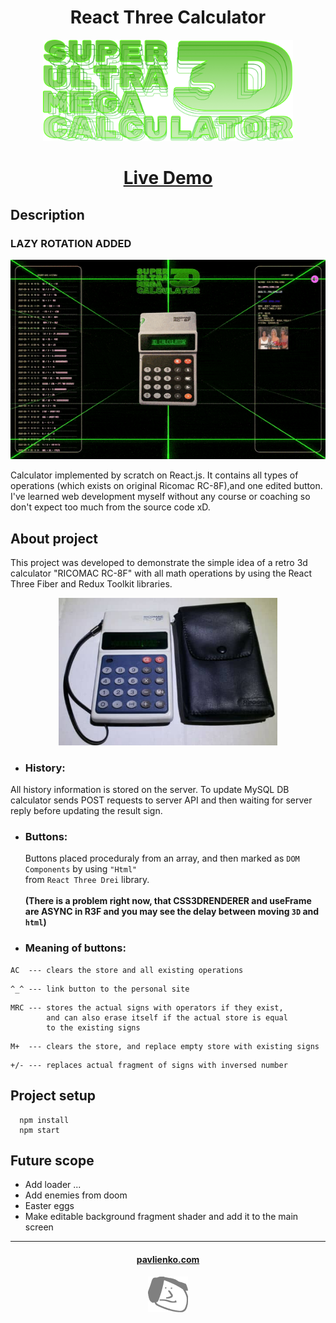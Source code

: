 # <div align="center">React Three Calculator</div>

<div align="center"/>
<img width="400" alt="main-logo" src="./src/assets/logo.png" />
</div>

# <div align="center">[Live Demo](https://pavlienko.github.io/react-three-calculator)</div>

## Description

### LAZY ROTATION ADDED

<div align="center"/>
<img width="640" alt="main-gif" src="./src/assets/readme-banner-gif-01.gif" />
</div>

Calculator implemented by scratch on React.js.
It contains all types of operations (which exists on original Ricomac RC-8F),and one edited button. I've learned web development myself without any course or coaching so don't expect too much from the source code xD.

## About project

This project was developed to demonstrate the simple idea of ​​a retro 3d calculator "RICOMAC RC-8F" with all math operations by using the React Three Fiber and Redux Toolkit libraries.
<br />

<div align="center"/>
<img width="350" alt="image-info" src="./src/assets/ricomac-photo.jpeg" />
</div>

- ### History:

All history information is stored on the server.
To update MySQL DB calculator sends POST requests to server API and then waiting for server reply before updating the result sign.

- ### Buttons:

  Buttons placed proceduraly from an array, and then marked as `DOM Components` by using `"Html"` <br /> from `React Three Drei` library.
  <br />
  <br />
  **(There is a problem right now, that CSS3DRENDERER and useFrame are ASYNC in R3F and you may see the delay between moving `3D` and `html`)**

- ### Meaning of buttons:

```
AC  --- clears the store and all existing operations
```

```
^_^ --- link button to the personal site
```

```
MRC --- stores the actual signs with operators if they exist,
        and can also erase itself if the actual store is equal
        to the existing signs
```

```
M+  --- clears the store, and replace empty store with existing signs
```

```
+/- --- replaces actual fragment of signs with inversed number
```

## Project setup

```
  npm install
  npm start
```

## Future scope

- Add loader ...
- Add enemies from doom
- Easter eggs
- Make editable background fragment shader and add it to the main screen

<!-- ## Support on  -->

---

<div align="center">

#### [pavlienko.com](https://pavlienko.com)
![image info](./src/assets/pface64.png)

</div>
